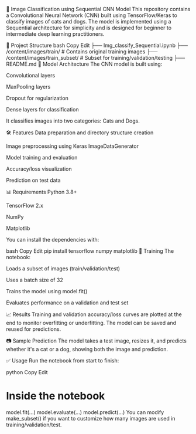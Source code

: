 
🧠 Image Classification using Sequential CNN Model
This repository contains a Convolutional Neural Network (CNN) built using TensorFlow/Keras to classify images of cats and dogs. The model is implemented using a Sequential architecture for simplicity and is designed for beginner to intermediate deep learning practitioners.

📁 Project Structure
bash
Copy
Edit
├── Img_classify_Sequential.ipynb
├── /content/images/train/         # Contains original training images
├── /content/images/train_subset/  # Subset for training/validation/testing
├── README.md
🚀 Model Architecture
The CNN model is built using:

Convolutional layers

MaxPooling layers

Dropout for regularization

Dense layers for classification

It classifies images into two categories: Cats and Dogs.

🛠️ Features
Data preparation and directory structure creation

Image preprocessing using Keras ImageDataGenerator

Model training and evaluation

Accuracy/loss visualization

Prediction on test data

📊 Requirements
Python 3.8+

TensorFlow 2.x

NumPy

Matplotlib

You can install the dependencies with:

bash
Copy
Edit
pip install tensorflow numpy matplotlib
🧪 Training
The notebook:

Loads a subset of images (train/validation/test)

Uses a batch size of 32

Trains the model using model.fit()

Evaluates performance on a validation and test set

📈 Results
Training and validation accuracy/loss curves are plotted at the end to monitor overfitting or underfitting. The model can be saved and reused for predictions.

📷 Sample Prediction
The model takes a test image, resizes it, and predicts whether it's a cat or a dog, showing both the image and prediction.

✅ Usage
Run the notebook from start to finish:

python
Copy
Edit
# Inside the notebook
model.fit(...)
model.evaluate(...)
model.predict(...)
You can modify make_subset() if you want to customize how many images are used in training/validation/test.
